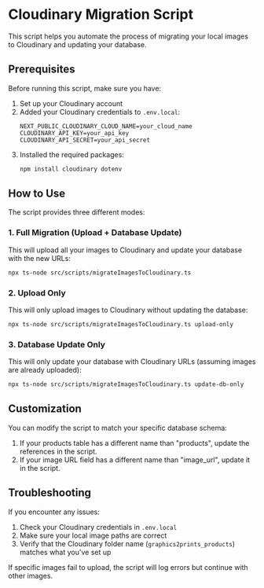 # Cloudinary Migration Script

This script helps you automate the process of migrating your local images to Cloudinary and updating your database.

## Prerequisites

Before running this script, make sure you have:

1. Set up your Cloudinary account
2. Added your Cloudinary credentials to `.env.local`:
   ```
   NEXT_PUBLIC_CLOUDINARY_CLOUD_NAME=your_cloud_name
   CLOUDINARY_API_KEY=your_api_key
   CLOUDINARY_API_SECRET=your_api_secret
   ```
3. Installed the required packages:
   ```bash
   npm install cloudinary dotenv
   ```

## How to Use

The script provides three different modes:

### 1. Full Migration (Upload + Database Update)

This will upload all your images to Cloudinary and update your database with the new URLs:

```bash
npx ts-node src/scripts/migrateImagesToCloudinary.ts
```

### 2. Upload Only

This will only upload images to Cloudinary without updating the database:

```bash
npx ts-node src/scripts/migrateImagesToCloudinary.ts upload-only
```

### 3. Database Update Only

This will only update your database with Cloudinary URLs (assuming images are already uploaded):

```bash
npx ts-node src/scripts/migrateImagesToCloudinary.ts update-db-only
```

## Customization

You can modify the script to match your specific database schema:

1. If your products table has a different name than "products", update the references in the script.
2. If your image URL field has a different name than "image_url", update it in the script.

## Troubleshooting

If you encounter any issues:

1. Check your Cloudinary credentials in `.env.local`
2. Make sure your local image paths are correct
3. Verify that the Cloudinary folder name (`graphics2prints_products`) matches what you've set up

If specific images fail to upload, the script will log errors but continue with other images.
